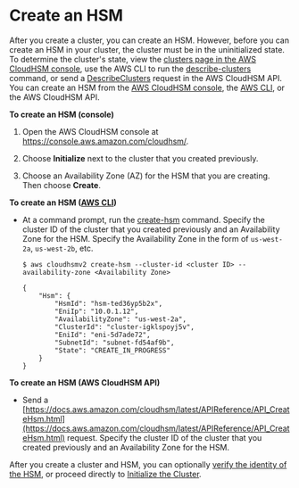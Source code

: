 # Create an HSM<a name="create-hsm"></a>

After you create a cluster, you can create an HSM\. However, before you can create an HSM in your cluster, the cluster must be in the uninitialized state\. To determine the cluster's state, view the [clusters page in the AWS CloudHSM console](https://console.aws.amazon.com/cloudhsm/home/clusters), use the AWS CLI to run the [describe\-clusters](https://docs.aws.amazon.com/cli/latest/reference/cloudhsmv2/describe-clusters.html) command, or send a [DescribeClusters](https://docs.aws.amazon.com/cloudhsm/latest/APIReference/API_DescribeClusters.html) request in the AWS CloudHSM API\. You can create an HSM from the [AWS CloudHSM console](https://console.aws.amazon.com/cloudhsm/), the [AWS CLI](https://aws.amazon.com/cli/), or the AWS CloudHSM API\. 

**To create an HSM \(console\)**

1. Open the AWS CloudHSM console at [https://console\.aws\.amazon\.com/cloudhsm/](https://console.aws.amazon.com/cloudhsm/)\.

1. Choose **Initialize** next to the cluster that you created previously\.

1. Choose an Availability Zone \(AZ\) for the HSM that you are creating\. Then choose **Create**\.

**To create an HSM \([AWS CLI](https://docs.aws.amazon.com/cli/latest/userguide/)\)**
+ At a command prompt, run the [create\-hsm](https://docs.aws.amazon.com/cli/latest/reference/cloudhsmv2/create-hsm.html) command\. Specify the cluster ID of the cluster that you created previously and an Availability Zone for the HSM\. Specify the Availability Zone in the form of `us-west-2a`, `us-west-2b`, etc\.

  ```
  $ aws cloudhsmv2 create-hsm --cluster-id <cluster ID> --availability-zone <Availability Zone>
  
  {
      "Hsm": {
          "HsmId": "hsm-ted36yp5b2x",
          "EniIp": "10.0.1.12",
          "AvailabilityZone": "us-west-2a",
          "ClusterId": "cluster-igklspoyj5v",
          "EniId": "eni-5d7ade72",
          "SubnetId": "subnet-fd54af9b",
          "State": "CREATE_IN_PROGRESS"
      }
  }
  ```

**To create an HSM \(AWS CloudHSM API\)**
+ Send a [https://docs.aws.amazon.com/cloudhsm/latest/APIReference/API_CreateHsm.html](https://docs.aws.amazon.com/cloudhsm/latest/APIReference/API_CreateHsm.html) request\. Specify the cluster ID of the cluster that you created previously and an Availability Zone for the HSM\. 

After you create a cluster and HSM, you can optionally [verify the identity of the HSM](verify-hsm-identity.md), or proceed directly to [Initialize the Cluster](initialize-cluster.md)\.